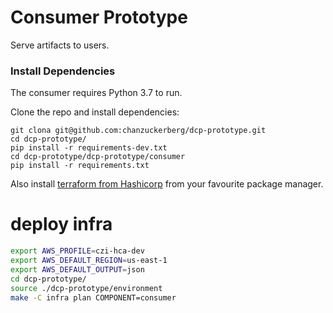 # Consumer Prototype

Serve artifacts to users.


### Install Dependencies

The consumer requires Python 3.7 to run.

Clone the repo and install dependencies:
```
git clona git@github.com:chanzuckerberg/dcp-prototype.git
cd dcp-prototype/
pip install -r requirements-dev.txt
cd dcp-prototype/dcp-prototype/consumer
pip install -r requirements.txt
```

Also install [terraform from Hashicorp](https://www.terraform.io/) from your favourite package manager.

# deploy infra

```bash
export AWS_PROFILE=czi-hca-dev
export AWS_DEFAULT_REGION=us-east-1
export AWS_DEFAULT_OUTPUT=json
cd dcp-prototype/
source ./dcp-prototype/environment
make -C infra plan COMPONENT=consumer
```